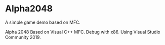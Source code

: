 # Alpha2048
 A simple game demo based on MFC.

 Alpha 2048 
 Based on Visual C++ MFC.
 Debug with x86.
 Using Visual Studio Community 2019.